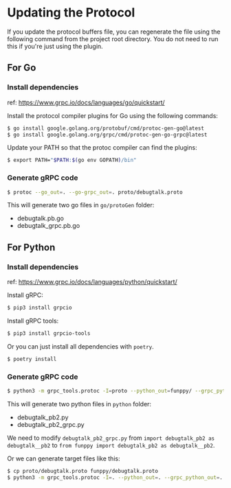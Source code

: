 # Updating the Protocol

If you update the protocol buffers file, you can regenerate the file using the following command from the project root directory. You do not need to run this if you're just using the plugin.

## For Go

### Install dependencies

ref: https://www.grpc.io/docs/languages/go/quickstart/

Install the protocol compiler plugins for Go using the following commands:

```bash
$ go install google.golang.org/protobuf/cmd/protoc-gen-go@latest
$ go install google.golang.org/grpc/cmd/protoc-gen-go-grpc@latest
```

Update your PATH so that the protoc compiler can find the plugins:

```bash
$ export PATH="$PATH:$(go env GOPATH)/bin"
```

### Generate gRPC code

```bash
$ protoc --go_out=. --go-grpc_out=. proto/debugtalk.proto
```

This will generate two go files in `go/protoGen` folder:

- debugtalk.pb.go
- debugtalk_grpc.pb.go

## For Python

### Install dependencies

ref: https://www.grpc.io/docs/languages/python/quickstart/

Install gRPC:

```bash
$ pip3 install grpcio
```

Install gRPC tools:

```bash
$ pip3 install grpcio-tools
```

Or you can just install all dependencies with `poetry`.

```bash
$ poetry install
```

### Generate gRPC code

```bash
$ python3 -m grpc_tools.protoc -I=proto --python_out=funppy/ --grpc_python_out=funppy/ proto/debugtalk.proto
```

This will generate two python files in `python` folder:

- debugtalk_pb2.py
- debugtalk_pb2_grpc.py

We need to modify `debugtalk_pb2_grpc.py` from `import debugtalk_pb2 as debugtalk__pb2` to `from funppy import debugtalk_pb2 as debugtalk__pb2`.

Or we can generate target files like this:

```bash
$ cp proto/debugtalk.proto funppy/debugtalk.proto
$ python3 -m grpc_tools.protoc -I=. --python_out=. --grpc_python_out=. funppy/debugtalk.proto
```
